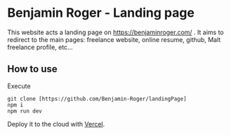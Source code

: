 
# Benjamin Roger - Landing page

This website acts a landing page on https://benjaminroger.com/ . It aims to redirect to the main pages: freelance website, online resume, github, Malt freelance profile, etc...

## How to use

Execute
```
git clone [https://github.com/Benjamin-Roger/landingPage]
npm i
npm run dev

```

Deploy it to the cloud with [Vercel](https://vercel.com/import/project?template=https://github.com/Benjamin-Roger/landingPage).